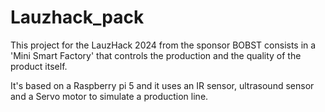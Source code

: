 # Lauzhack_pack

This project for the LauzHack 2024 from the sponsor BOBST consists in a 'Mini Smart Factory' that controls the production and the quality of the product itself.

It's based on a Raspberry pi 5 and it uses an IR sensor, ultrasound sensor and a Servo motor to simulate a production line.
